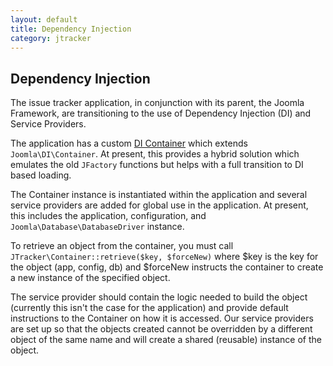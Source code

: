 ```yaml
---
layout: default
title: Dependency Injection
category: jtracker
---
```


## Dependency Injection

The issue tracker application, in conjunction with its parent, the Joomla Framework, are transitioning to the use of Dependency Injection (DI) and Service Providers.

The application has a custom [DI Container](https://github.com/joomla/jissues/blob/framework/src/JTracker/Container.php) which extends `Joomla\DI\Container`.  At present, this provides a hybrid solution which emulates the old `JFactory` functions but helps with a full transition to DI based loading.

The Container instance is instantiated within the application and several service providers are added for global use in the application.  At present, this includes the application, configuration, and `Joomla\Database\DatabaseDriver` instance.

To retrieve an object from the container, you must call `JTracker\Container::retrieve($key, $forceNew)` where $key is the key for the object (app, config, db) and $forceNew instructs the container to create a new instance of the specified object.

The service provider should contain the logic needed to build the object (currently this isn't the case for the application) and provide default instructions to the Container on how it is accessed.  Our service providers are set up so that the objects created cannot be overridden by a different object of the same name and will create a shared (reusable) instance of the object.
